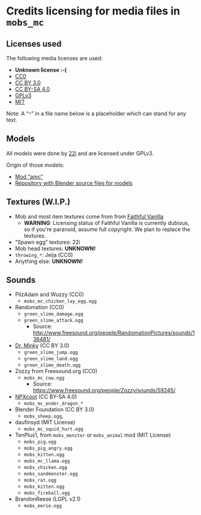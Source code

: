 # Credits licensing for media files in `mobs_mc`

## Licenses used

The following media licenses are used:

* **Unknown license :-(**
* [CC0](https://creativecommons.org/choose/zero/)
* [CC BY 3.0](https://creativecommons.org/licenses/by/3.0/)
* [CC BY-SA 4.0](https://creativecommons.org/licenses/by-sa/4.0/)
* [GPLv3](https://www.gnu.org/licenses/gpl-3.0.html])
* [MIT](https://opensource.org/licenses/MIT)

Note: A “`*`” in a file name below is a placeholder which can stand for any text.

## Models
All models were done by [22i](https://github.com/22i) and are licensed under GPLv3.

Origin of those models:

* [Mod “amc”](https://github.com/22i/amc/)
* [Repository with Blender source files for models](https://github.com/22i/minecraft-voxel-blender-models)

## Textures (W.I.P.)

* Mob and most item textures come from from [Faithful Vanilla](https://minecraft.curseforge.com/projects/faithful-vanilla)
    * **WARNING**: Licensing status of Faithful Vanilla is currently dubious, so if you're paranoid, assume full copyright. We plan to replace the textures.
* “Spawn egg” textures: 22i
* Mob head textures: **UNKNOWN!**
* `throwing_*`: Jeija (CC0)
* Anything else: **UNKNOWN!**

## Sounds

* PilzAdam and Wuzzy (CC0)
    * `mobs_mc_chicken_lay_egg.ogg`
* Randomation (CC0)
    * `green_slime_damage.ogg`
    * `green_slime_attack.ogg`
        * Source: <http://www.freesound.org/people/RandomationPictures/sounds/138481/>
* [Dr. Minky](http://www.freesound.org/people/DrMinky/sounds/) (CC BY 3.0)
    * `green_slime_jump.ogg`
    * `green_slime_land.ogg`
    * `green_slime_death.ogg`
* Zozzy from Freesound.org (CC0)
    * `mobs_mc_cow.ogg`
        * Source: <https://www.freesound.org/people/Zozzy/sounds/59245/>
* [NPXcoot](https://github.com/NPXcoot1) (CC BY-SA 4.0)
    * `mobs_mc_ender_dragon_*`
* Blender Foundation (CC BY 3.0)
    * `mobs_sheep.ogg`,
* daufinsyd (MIT License)
    * `mobs_mc_squid_hurt.ogg`
* TenPlus1, from `mobs_monster` or `mobs_animal` mod (MIT License)
    * `mobs_pig.ogg`
    * `mobs_pig_angry.ogg`
    * `mobs_kitten.ogg`
    * `mobs_mc_llama.ogg`
    * `mobs_chicken.ogg`
    * `mobs_sandmonster.ogg`
    * `mobs_rat.ogg`
    * `mobs_kitten.ogg`
    * `mobs_fireball.ogg`
* BrandonReese (LGPL v2.1)
    * `mobs_eerie.ogg`

